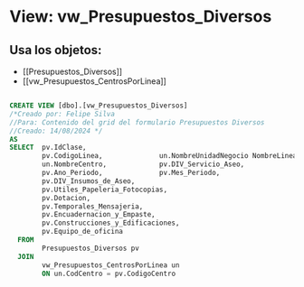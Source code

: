 # View: vw_Presupuestos_Diversos

## Usa los objetos:
- [[Presupuestos_Diversos]]
- [[vw_Presupuestos_CentrosPorLinea]]

```sql

CREATE VIEW [dbo].[vw_Presupuestos_Diversos]
/*Creado por: Felipe Silva 
//Para: Contenido del grid del formulario Presupuestos Diversos
//Creado: 14/08/2024 */ 
AS
SELECT  pv.IdClase,
		pv.CodigoLinea,				 un.NombreUnidadNegocio NombreLinea,			pv.CodigoCentro,
		un.NombreCentro,             pv.DIV_Servicio_Aseo,							pv.Vigilancia,			pv.Gastos_Ambientales,
		pv.Ano_Periodo,              pv.Mes_Periodo,
		pv.DIV_Insumos_de_Aseo,
		pv.Utiles_Papeleria_Fotocopias,
		pv.Dotacion,
		pv.Temporales_Mensajeria,
		pv.Encuadernacion_y_Empaste,
		pv.Construcciones_y_Edificaciones,
		pv.Equipo_de_oficina
  FROM  
		Presupuestos_Diversos pv
  JOIN 
		vw_Presupuestos_CentrosPorLinea un
		ON un.CodCentro = pv.CodigoCentro

```
